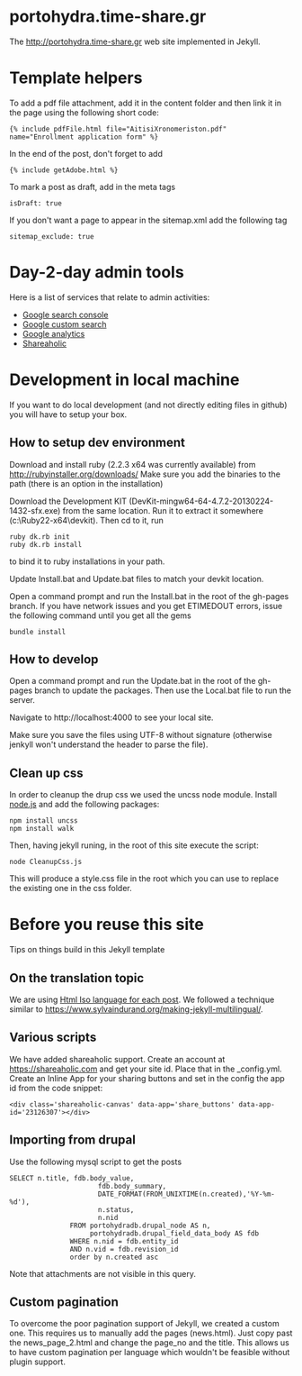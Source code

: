 # portohydra.time-share.gr
The http://portohydra.time-share.gr web site implemented in Jekyll.

# Template helpers

To add a pdf file attachment, add it in the content folder and then link it in the page using the following
short code:
```
{% include pdfFile.html file="AitisiXronomeriston.pdf" name="Enrollment application form" %}
```
In the end of the post, don't forget to add
```
{% include getAdobe.html %}
```
To mark a post as draft, add in the meta tags
```
isDraft: true
```
If you don't want a page to appear in the sitemap.xml add the following tag
```
sitemap_exclude: true
```

# Day-2-day admin tools
Here is a list of services that relate to admin activities:
- [Google search console](https://www.google.com/webmasters/tools/dashboard?hl=en&siteUrl=http://portohydra.time-share.gr/)
- [Google custom search](https://cse.google.com/cse/all)
- [Google analytics](https://analytics.google.com/analytics/web/)
- [Shareaholic](https://shareaholic.com/publisher_tools)

# Development in local machine

If you want to do local development (and not directly editing files in github) you will have to setup your box.

## How to setup dev environment

Download and install ruby (2.2.3 x64 was currently available) from http://rubyinstaller.org/downloads/
Make sure you add the binaries to the path (there is an option in the installation)

Download the Development KIT (DevKit-mingw64-64-4.7.2-20130224-1432-sfx.exe) from the same location.
Run it to extract it somewhere (c:\Ruby22-x64\devkit\). 
Then cd to it, run 
```
ruby dk.rb init 
ruby dk.rb install
```
to bind it to ruby installations in your path.

Update Install.bat and Update.bat files to match your devkit location.

Open a command prompt and run the Install.bat in the root of the gh-pages branch. If you have network issues and you get ETIMEDOUT errors, issue the following command until you get all the gems
```
bundle install
```

## How to develop

Open a command prompt and run the Update.bat in the root of the gh-pages branch to update the packages.
Then use the Local.bat file to run the server.

Navigate to http://localhost:4000 to see your local site. 

Make sure you save the files using UTF-8 without signature (otherwise jenkyll won't understand the header to parse the file).

## Clean up css

In order to cleanup the drup css we used the uncss node module. Install [node.js](https://nodejs.org/) and add the following packages:
```
npm install uncss
npm install walk
```
Then, having jekyll runing, in the root of this site execute the script:
```
node CleanupCss.js
```
This will produce a style.css file in the root which you can use to replace the existing one in the css folder.

# Before you reuse this site

Tips on things build in this Jekyll template

## On the translation topic

We are using [Html Iso language for each post](http://www.w3schools.com/tags/ref_language_codes.asp).
We followed a technique similar to https://www.sylvaindurand.org/making-jekyll-multilingual/.

## Various scripts

We have added shareaholic support. Create an account at https://shareaholic.com and get your site id. Place that in the _config.yml. Create an Inline App for your sharing buttons and set in the config the app id from the code snippet:
```
<div class='shareaholic-canvas' data-app='share_buttons' data-app-id='23126307'></div>
```

## Importing from drupal

Use the following mysql script to get the posts 
```
SELECT n.title, fdb.body_value, 
                      fdb.body_summary, 
                      DATE_FORMAT(FROM_UNIXTIME(n.created),'%Y-%m-%d'), 
                      n.status, 
                      n.nid
               FROM portohydradb.drupal_node AS n, 
                    portohydradb.drupal_field_data_body AS fdb
               WHERE n.nid = fdb.entity_id 
               AND n.vid = fdb.revision_id
               order by n.created asc
```
Note that attachments are not visible in this query.

## Custom pagination

To overcome the poor pagination support of Jekyll, we created a custom one. This requires us to manually add the pages (news.html).
Just copy past the news_page_2.html and change the page_no and the title.
This allows us to have custom pagination per language which wouldn't be feasible without plugin support.
